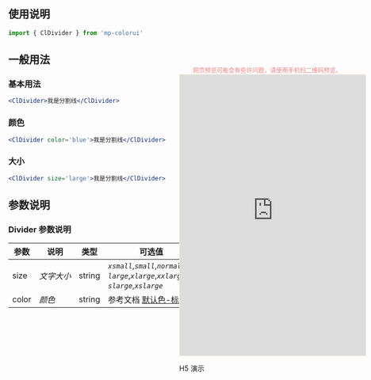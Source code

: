 ## 使用说明

```js
import { ClDivider } from 'mp-colorui'
```



## 一般用法



### 基本用法

```jsx
<ClDivider>我是分割线</ClDivider>
```

### 颜色

```jsx
<ClDivider color='blue'>我是分割线</ClDivider>
```

### 大小

```jsx
<ClDivider size='large'>我是分割线</ClDivider>
```





## 参数说明

### Divider 参数说明

| 参数  | 说明       | 类型   | 可选值                                                       | 默认值     |
| ----- | ---------- | ------ | ------------------------------------------------------------ | ---------- |
| size  | *文字大小* | string | *`xsmall`*,*`small`*,*`normal`*,<br />*`large`*,*`xlarge`*,*`xxlarge`*,<br />*`slarge`*,*`xslarge`* | *`normal`* |
| color | *颜色*     | string | 参考文档 [默认色-标准色](/home/color?id=标准色)              | *`grey`*   |

<div style="position: fixed; right:10px; top: 5%">
<div style="width: 355px; display: flex; flex-wrap: wrap; justify-content: center; align-items: center; font-size: 12px; color: lightcoral">网页预览可能会有些许问题，请使用手机扫二维码预览。</div>
<iframe style="border: 1px solid antiquewhite" src="https://yinliangdream.github.io/mp-colorui-h5-demo/#/pages/components/divider/index" height="568" width="375"></iframe>
<div>
		<p>H5 演示</p>
		<div id='qrcode'></div>
	</div>
</div>

<script>
	new Vue({
		el: '#main',
		mounted() {
			setTimeout(() => {
				const id = document.getElementById("qrcode");
				new QRCode(id, {
					text: "https://yinliangdream.github.io/mp-colorui-h5-demo/#/pages/components/divider/index",
					width: 128,
					height: 128,
					colorDark : "#000000",
					colorLight : "#ffffff",
					correctLevel : QRCode.CorrectLevel.H
				});
			});
		}
	})
</script>
